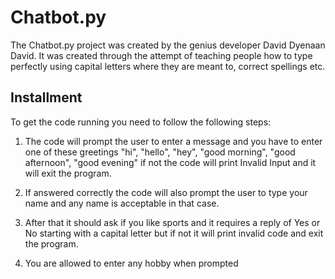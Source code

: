 # Chatbot.py

The Chatbot.py project was created by the genius developer David Dyenaan David. It was created through the attempt of teaching people how to type perfectly using capital letters where they are meant to, correct spellings etc.

## Installment

To get the code running you need to follow the following steps:

1. The code will prompt the user to enter a message and you have to enter one of these greetings "hi", "hello", "hey", "good morning", "good afternoon", "good evening" if not the code will print Invalid Input and it will exit the program.

2. If answered correctly the code will also prompt the user to type your name and any name is acceptable in that case.

3. After that it should ask if you like sports and it requires a reply of Yes or No starting with a capital letter but if not it will print invalid code and exit the program.

4. You are allowed to enter any hobby when prompted